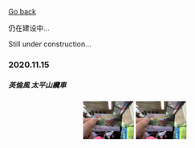[Go back](../../index.md)

仍在建设中...

Still under construction...

<h3>2020.11.15</h3>
<h5>英倫風 太平山纜車</h5>
<center>
      <img src="/life/daily_hongkong/img_dailyhk/img_201115_1.jpg" width="20%" height="50%"> 
      <img src="/img_201115_1.jpg" width="20%" height="50%">  
</center>

